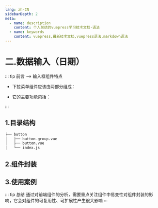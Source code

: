 ```yaml
---
lang: zh-CN
sidebarDepth: 2
meta:
  - name: description
    content: 个人总结的vuepress学习技术文档-语法
  - name: keywords
    content: vuepress,最新技术文档,vuepress语法,markdown语法
---
```


# 二.数据输入（日期）

::: tip 前言 --> 输入框组件特点

- 下拉菜单组件应该由两部分组成：

- 它的主要功能包括：


:::

## 1.目录结构

```sh
├── button
│   ├── button-group.vue
│   ├── button.vue
│   └── index.js
```

## 2.组件封装

## 3.使用案例

::: tip 总结
通过对前端组件的分析，需要重点关注组件中易变性对组件封装的影响，它会对组件的可复用性、可扩展性产生很大影响
:::
